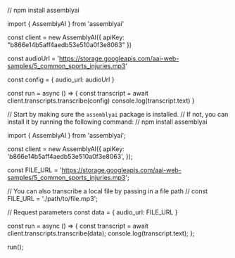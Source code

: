 // npm install assemblyai

import { AssemblyAI } from 'assemblyai'

const client = new AssemblyAI({
  apiKey: "b866e14b5aff4aedb53e510a0f3e8063"
})

const audioUrl =
  'https://storage.googleapis.com/aai-web-samples/5_common_sports_injuries.mp3'

const config = {
  audio_url: audioUrl
}

const run = async () => {
  const transcript = await client.transcripts.transcribe(config)
  console.log(transcript.text)
}



// Start by making sure the `assemblyai` package is installed.
// If not, you can install it by running the following command:
// npm install assemblyai

import { AssemblyAI } from 'assemblyai';

const client = new AssemblyAI({
  apiKey: 'b866e14b5aff4aedb53e510a0f3e8063',
});

const FILE_URL =
  'https://storage.googleapis.com/aai-web-samples/5_common_sports_injuries.mp3';

// You can also transcribe a local file by passing in a file path
// const FILE_URL = './path/to/file.mp3';

// Request parameters 
const data = {
  audio_url: FILE_URL
}

const run = async () => {
  const transcript = await client.transcripts.transcribe(data);
  console.log(transcript.text);
};

run();



